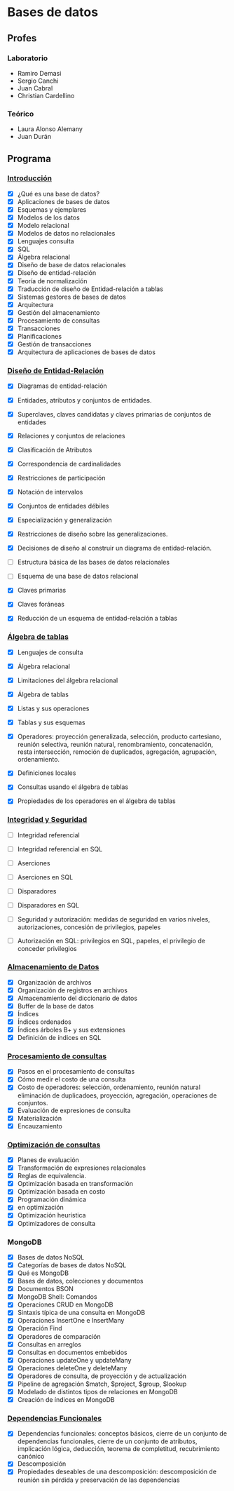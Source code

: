 # Bases de datos

## Profes

### Laboratorio

* Ramiro Demasi
* Sergio Canchi
* Juan Cabral
* Christian Cardellino

### Teórico

* Laura Alonso Alemany
* Juan Durán

## Programa

### [Introducción](teórico/1-introBD.md)

* [x] ¿Qué es una base de datos?
* [x] Aplicaciones de bases de datos
* [x] Esquemas y ejemplares
* [x] Modelos de los datos
* [x] Modelo relacional
* [x] Modelos de datos no relacionales
* [x] Lenguajes consulta
* [x] SQL
* [x] Álgebra relacional
* [x] Diseño de base de datos relacionales
* [x] Diseño de entidad-relación
* [x] Teoría de normalización
* [x] Traducción de diseño de Entidad-relación a tablas
* [x] Sistemas gestores de bases de datos
* [x] Arquitectura
* [x] Gestión del almacenamiento
* [x] Procesamiento de consultas
* [x] Transacciones
* [x] Planificaciones
* [x] Gestión de transacciones
* [x] Arquitectura de aplicaciones de bases de datos

### [Diseño de Entidad-Relación](teórico/2-diseñoE-R.md)

* [x] Diagramas de entidad-relación

* [x] Entidades, atributos y conjuntos de entidades.
* [x] Superclaves, claves candidatas y claves primarias de conjuntos de entidades
* [x] Relaciones y conjuntos de relaciones
* [x] Clasificación de Atributos
* [x] Correspondencia de cardinalidades
* [x] Restricciones de participación
* [x] Notación de intervalos
* [x] Conjuntos de entidades débiles
* [x] Especialización y generalización
* [x] Restricciones de diseño sobre las generalizaciones.
* [x] Decisiones de diseño al construir un diagrama de entidad-relación.
* [ ] Estructura básica de las bases de datos relacionales
* [ ] Esquema de una base de datos relacional
* [x] Claves primarias
* [x] Claves foráneas
* [x] Reducción de un esquema de entidad-relación a tablas

### [Álgebra de tablas](teórico/4-algebra-de-tablas.md)

* [x] Lenguajes de consulta

* [x] Álgebra relacional
* [x] Limitaciones del álgebra relacional
* [x] Álgebra de tablas
* [x] Listas y sus operaciones
* [x] Tablas y sus esquemas
* [x] Operadores: proyección generalizada, selección, producto cartesiano,
     reunión selectiva, reunión natural, renombramiento, concatenación,
     resta intersección, remoción de duplicados, agregación, agrupación,
     ordenamiento.
* [x] Definiciones locales
* [x] Consultas usando el álgebra de tablas
* [x] Propiedades de los operadores en el álgebra de tablas

### [Integridad y Seguridad](teórico/3-restricciones.md)

* [ ] Integridad referencial

* [ ] Integridad referencial en SQL
* [ ] Aserciones
* [ ] Aserciones en SQL
* [ ] Disparadores
* [ ] Disparadores en SQL
* [ ] Seguridad y autorización: medidas de seguridad en varios niveles,
     autorizaciones, concesión de privilegios, papeles
* [ ] Autorización en SQL: privilegios en SQL, papeles, el privilegio de conceder privilegios

### [Almacenamiento de Datos](teórico/5-almacenamiento-y-estructura.md)

* [x] Organización de archivos
* [x] Organización de registros en archivos
* [x] Almacenamiento del diccionario de datos
* [x] Buffer de la base de datos
* [x] Índices
* [x] Índices ordenados
* [x] Índices árboles B+ y sus extensiones
* [x] Definición de índices en SQL

### [Procesamiento de consultas](teórico/7-procesamiento-de-consultas.md)

* [x] Pasos en el procesamiento de consultas
* [x] Cómo medir el costo de una consulta
* [x] Costo de operadores: selección, ordenamiento, reunión natural eliminación de duplicadoes, proyección, agregación, operaciones de conjuntos.
* [x] Evaluación de expresiones de consulta
* [x] Materialización
* [x] Encauzamiento

### [Optimización de consultas](teórico/8-optimización-de-consultas.md)

* [x] Planes de evaluación
* [x] Transformación de expresiones relacionales
* [x] Reglas de equivalencia.
* [x] Optimización basada en transformación
* [x] Optimización basada en costo
* [x] Programación dinámica
* [x] en optimización
* [x] Optimización heurística
* [x] Optimizadores de consulta

### MongoDB

* [x] Bases de datos NoSQL
* [x] Categorías de bases de datos NoSQL
* [x] Qué es MongoDB
* [x] Bases de datos, colecciones y documentos
* [x] Documentos BSON
* [x] MongoDB Shell: Comandos
* [x] Operaciones CRUD en MongoDB
* [x] Sintaxis típica de una consulta en MongoDB
* [x] Operaciones InsertOne e InsertMany
* [x] Operación Find
* [x] Operadores de comparación
* [x] Consultas en arreglos
* [x] Consultas en documentos embebidos
* [x] Operaciones updateOne y updateMany
* [x] Operaciones deleteOne y deleteMany
* [x] Operadores de consulta, de proyección y de actualización
* [x] Pipeline de agregación $match, $project, $group, $lookup
* [x] Modelado de distintos tipos de relaciones en MongoDB
* [x] Creación de índices en MongoDB

### [Dependencias Funcionales](teórico/9-dependencias-funcionales.md)

* [x] Dependencias funcionales: conceptos básicos, cierre de un conjunto de
    dependencias funcionales, cierre de un conjunto de atributos, implicación
    lógica, deducción, teorema de completitud, recubrimiento canónico
* [x] Descomposición
* [x] Propiedades deseables de una descomposición: descomposición de reunión sin
     pérdida y preservación de las dependencias
